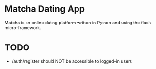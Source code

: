 
# Matcha Dating App
Matcha is an online dating platform written in Python and using the flask
micro-framework.

# TODO
* /auth/register should NOT be accessible to logged-in users